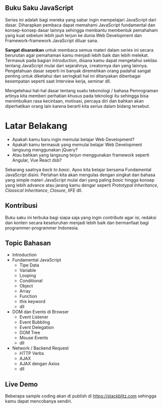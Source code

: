 ## Buku Saku JavaScript

Series ini adalah bagi mereka yang sabar ingin mempelajari JavaScript dari dasar. Diharapkan pembaca dapat memahami JavaScript fundamental dan konsep-konsep dasar lainnya sehingga membantu membentuk pemahaham yang kuat sebelum lebih jauh terjun ke dunia Web Development dan Framework-framework JavaScript diluar sana.

**Sangat disarankan** untuk membaca semua materi dalam series ini secara berurutan agar pemahaman kamu menjadi lebih baik dan lebih melekat. Termasuk pada bagian *Introduction*, disana kamu dapat mengetahui sekilas tentang JavaScript mulai dari sejarahnya, creatornya dan yang lainnya. Pengetahuan dasar seperti ini banyak diremehkan orang padahal sangat penting untuk diketahui dan seringkali hal ini ditanyakan diberbagai kesempatan seperti saat Interview kerja, seminar dll.

Mengetehaui hal-hal dasar tentang suatu tekonologi / bahasa Pemrograman artinya kita memberi perhatian khusus pada teknologi itu sehingga bisa menimbulkan rasa kecintaan, motivasi, percaya diri dan bahkan akan diperhatikan orang lain karena berarti kita serius dalam bidang tersebut.

# Latar Belakang

* Apakah kamu baru ingin memulai belajar Web Development?
* Apakah kamu termasuk yang memulai belajar Web Development langsung menggunakan jQuery?
* Atau bahkan yang langsung terjun menggunakan framework seperti Angular, Vue React dsb?

Sekarang saatnya *back to basic*. Ayoo kita belajar bersama Fundamental JavaScript disini. Perlahan kita akan mengulas dengan singkat dan bahasa yang simple materi JavaScript mulai dari yang paling *basic* hingga konsep yang lebih advance atau jarang kamu dengar seperti *Prototypal Inheritance*, *Classical Inheritance*, *Closure*, *IIFE* dll.

## Kontribusi

Buku saku ini terbuka bagi siapa saja yang ingin *contribute* agar isi, redaksi dan konten secara keseluruhan menjadi lebih baik dan bermanfaat bagi programmer-programmer Indonesia. 

## Topic Bahasan

* Introduction
* Fundamental JavaScript
  * Tipe Data
  * Variable
  * Looping
  * Conditional
  * Object
  * Array
  * Function
  * *this* keyword
  * dll
* DOM dan Events di Browser
  * Event Listener
  * Event Bubbling
  * Event Delegation
  * DOM Tree
  * Mouse Events
  * dll
* Network / Backend Request
  * HTTP Verbs
  * AJAX
  * AJAX dengan Axios
  * dll

## Live Demo

Beberapa sample coding akan di publish di https://stackblitz.com sehingga kamu dapat mencobanya sendiri.
